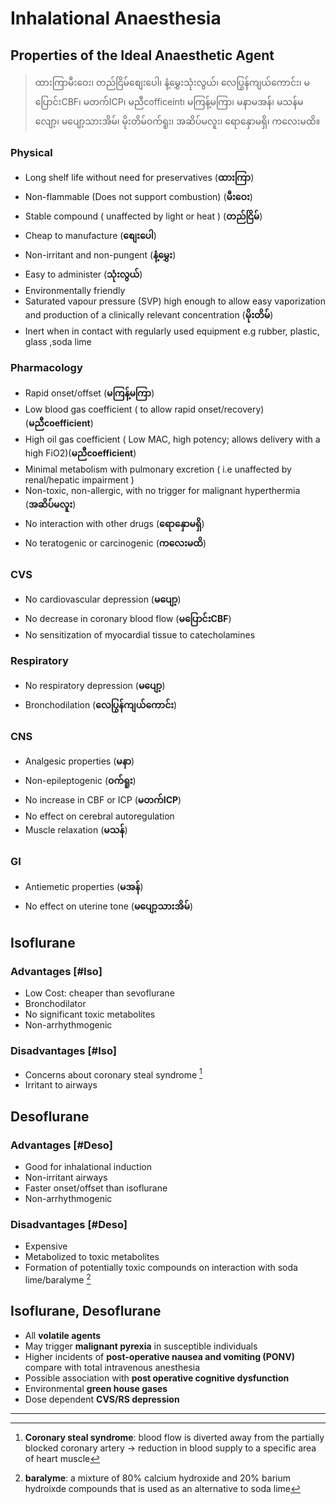 # Inhalational Anaesthesia

## Properties of the Ideal Anaesthetic Agent

> ထားကြာမီးဝေး၊ တည်ငြိမ်စျေးပေါ၊ နံ့မွှေးသုံးလွယ်၊ လေပြွန်ကျယ်ကောင်း၊ မပြောင်းCBF၊ မတက်ICP၊ မညီcofficeint၊ မကြန့်မကြာ၊ မနာမအန်၊ မသန်မလျော့၊ မပျော့သားအိမ်၊ မိုးတိမ်ဝက်ရူး၊ အဆိပ်မလူး၊ ရောနှောမရှိ၊ ကလေးမထိ။

### Physical

- Long shelf life without need for preservatives (**ထားကြာ**)
- Non-flammable (Does not support combustion) (**မီးဝေး**)
- Stable compound ( unaffected by light or heat ) (**တည်ငြိမ်**)
- Cheap to manufacture (**စျေးပေါ**)
- Non-irritant and non-pungent (**နံ့မွှေး**)
- Easy to administer (**သုံးလွယ်**)
- Environmentally friendly
- Saturated vapour pressure (SVP) high enough to allow easy vaporization and production of a clinically relevant concentration (**မိုးတိမ်**)
- Inert when in contact with regularly used equipment e.g rubber, plastic, glass ,soda lime

### Pharmacology

- Rapid onset/offset (**မကြန့်မကြာ**)
- Low blood gas coefficient ( to allow rapid onset/recovery) (**မညီcoefficient**)
- High oil gas coefficient ( Low MAC, high potency; allows delivery with a high FiO2)(**မညီcoefficient**)
- Minimal metabolism with pulmonary excretion ( i.e unaffected by renal/hepatic impairment )
- Non-toxic, non-allergic, with no trigger for malignant hyperthermia (**အဆိပ်မလူး**)
- No interaction with other drugs (**ရောနှောမရှိ**)
- No teratogenic or carcinogenic (**ကလေးမထိ**)

### CVS

- No cardiovascular depression (**မပျော့**)
- No decrease in coronary blood flow (**မပြောင်းCBF**)
- No sensitization of myocardial tissue to catecholamines

### Respiratory

- No respiratory depression (**မပျော့**)
- Bronchodilation (**လေပြွန်ကျယ်ကောင်း**)

### CNS

- Analgesic properties (**မနာ**)
- Non-epileptogenic (**ဝက်ရူး**)
- No increase in CBF or ICP (**မတက်ICP**)
- No effect on cerebral autoregulation
- Muscle relaxation (**မသန်**)

### GI

- Antiemetic properties (**မအန်**)
- No effect on uterine tone (**မပျော့သားအိမ်**)

## Isoflurane

### Advantages [#Iso]

- Low Cost: cheaper than sevoflurane
- Bronchodilator
- No significant toxic metabolites
- Non-arrhythmogenic

### Disadvantages [#Iso]

- Concerns about coronary steal syndrome [^1]
- Irritant to airways

[^1]: **Coronary steal syndrome**: blood flow is diverted away from the partially blocked coronary artery → reduction in blood supply to a specific area of heart muscle

## Desoflurane

### Advantages [#Deso]

- Good for inhalational induction
- Non-irritant airways
- Faster onset/offset than isoflurane
- Non-arrhythmogenic

### Disadvantages [#Deso]

- Expensive
- Metabolized to toxic metabolites
- Formation of potentially toxic compounds on interaction with soda lime/baralyme [^2]

[^2]: **baralyme**: a mixture of 80% calcium hydroxide and 20% barium hydroixde compounds that is used as an alternative to soda lime

## Isoflurane, Desoflurane

- All **volatile agents**
- May trigger **malignant pyrexia** in susceptible individuals
- Higher incidents of **post-operative nausea and vomiting (PONV)** compare with total intravenous anesthesia
- Possible association with **post operative cognitive dysfunction**
- Environmental **green house gases**
- Dose dependent **CVS/RS depression**

---
